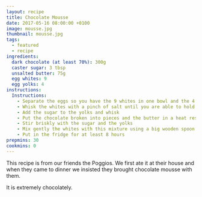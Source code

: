 ```yaml
---
layout: recipe
title: Chocolate Mousse
date: 2017-05-16 08:00:00 +0100
image: mousse.jpg
thumbnail: mousse.jpg
tags:
  - featured
  - recipe
ingredients:
  dark chocolate (at least 70%): 300g
  caster sugar: 3 tbsp
  unsalted butter: 75g
  egg whites: 9
  egg yolks: 4
instructions:
  Instructions:
    - Separate the eggs so you have the 9 whites in one bowl and the 4 yolks in the other
    - Whisk the whites with a pinch of salt until you are able to hold the bowl upside down without them falling out
    - Add the sugar to the yolks and whisk
    - Put the chocolate broken into pieces and the butter in a heat resistant container and heat in a ‘bain marie’ until it is smooth (not a single drop of  water should enter the container, or everything is ruined !)
    - Stir briskly with the sugar and the yolks
    - Mix gently the whites with this mixture using a big wooden spoon until it is smooth
    - Put in the fridge for at least 8 hours
prepmins: 30
cookmins: 0
---
```

This recipe is from our friends the Poggios. We first ate it at their house and when they came to dinner we insisted they brought chocolate mousse with them.

It is extremely chocolately.
